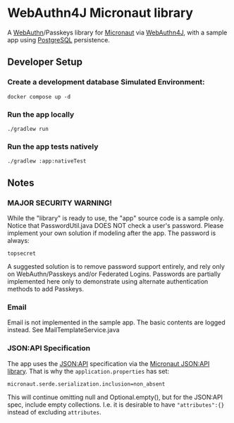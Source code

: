 # WebAuthn4J Micronaut library

A [WebAuthn](https://webauthn.io/)/Passkeys library for [Micronaut](https://micronaut.io/) via [WebAuthn4J](https://github.com/webauthn4j/webauthn4j), with a sample app using [PostgreSQL](https://www.postgresql.org/) persistence.

## Developer Setup
### Create a development database Simulated Environment:
	docker compose up -d

### Run the app locally
    ./gradlew run

### Run the app tests natively

	./gradlew :app:nativeTest

## Notes

### MAJOR SECURITY WARNING!
While the "library" is ready to use, the "app" source code is a sample only.
Notice that PasswordUtil.java DOES NOT check a user's password.
Please implement your own solution if modeling after the app.
The password is always:

`topsecret`

A suggested solution is to remove password support entirely, and rely only on WebAuthn/Passkeys and/or Federated Logins.
Passwords are partially implemented here only to demonstrate using alternate authentication methods to add Passkeys.

### Email
Email is not implemented in the sample app. The basic contents are logged instead.
See MailTemplateService.java

### JSON:API Specification

The app uses the [JSON:API](https://jsonapi.org/) specification via the [Micronaut JSON:API library](https://github.com/baylorpaul/micronaut-json-api).
That is why the `application.properties` has set:

	micronaut.serde.serialization.inclusion=non_absent

This will continue omitting null and Optional.empty(), but for the JSON:API spec, include empty collections.
I.e. it is desirable to have `"attributes":{}` instead of excluding `attributes`.
